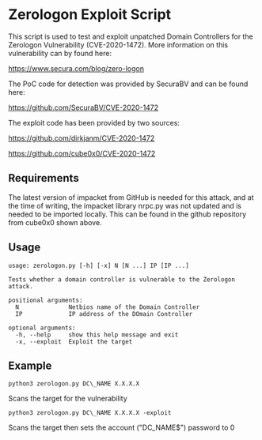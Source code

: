 # Zerologon Exploit Script

This script is used to test and exploit unpatched Domain Controllers for the Zerologon Vulnerability (CVE-2020-1472).
More information on this vulnerability can by found here:

https://www.secura.com/blog/zero-logon

The PoC code for detection was provided by SecuraBV and can be found here:

https://github.com/SecuraBV/CVE-2020-1472

The exploit code has been provided by two sources:

https://github.com/dirkjanm/CVE-2020-1472

https://github.com/cube0x0/CVE-2020-1472

## Requirements

The latest version of impacket from GitHub is needed for this attack, and at the time of writing, the 
impacket library nrpc.py was not updated and is needed to be imported locally. This can be found
in the github repository from cube0x0 shown above.

## Usage

```
usage: zerologon.py [-h] [-x] N [N ...] IP [IP ...]

Tests whether a domain controller is vulnerable to the Zerologon attack.

positional arguments:
  N              Netbios name of the Domain Controller
  IP             IP address of the DOmain Controller

optional arguments:
  -h, --help     show this help message and exit
  -x, --exploit  Exploit the target
```

## Example

```python3 zerologon.py DC\_NAME X.X.X.X```

Scans the target for the vulnerability

```python3 zerologon.py DC\_NAME X.X.X.X -exploit```

Scans the target then sets the account ("DC\_NAME$") password to 0


